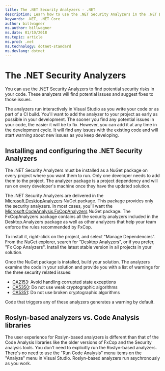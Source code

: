 ```yaml
---
title: The .NET Security Analyzers - .NET
description: Learn how to use the .NET Security Analyzers in the .NET Desktop Analyzers package to find and address security risks
keywords: .NET, .NET Core
author: billwagner
ms.author: billwagner
ms.date: 01/10/2018
ms.topic: article
ms.prod: .net
ms.technology: dotnet-standard
ms.devlang: dotnet
---
```


# The .NET Security Analyzers

You can use the .NET Security Analyzers to find potential security risks
in your code. These analyzers will find potential issues and suggest
fixes to those issues.

The analyzers run interactively in Visual Studio as you write your code
or as part of a CI build. You'll want to add the analyzer to your project as
early as possible in your development. The sooner you find any potential issues
in your code, the easier it will be to fix. However, you can add it at any time
in the development cycle. It will find any issues with the existing code and
will start warning about new issues as you keep developing.

## Installing and configuring the .NET Security Analyzers

The .NET Security Analyzers must be installed as a NuGet package on every
project where you want them to run. Only one developer needs to add them
to the project. The analyzer package is a project dependency and will run
on every developer's machine once they have the updated solution.

The .NET Security Analyzers are delivered in the [Microsoft.DesktopAnalyzers](https://www.nuget.org/packages/Desktop.Analyzers/)
NuGet package. This package provides only the security analyzers. In most cases, you'll want
the [Microsoft.CodeAnalysis.FxCopAnalyzers](https://www.nuget.org/packages/Microsoft.CodeAnalysis.FxCopAnalyzers) NuGet package. 
The FxCopAnalyzers package contains all the security analyzers included in the
Desktop.Analyzers package as well as other analyzers that
help your team enforce the rules recommended by FxCop.

To install it, right-click on the project, and select "Manage Dependencies".
From the NuGet explorer, search for "Desktop Analyzers", or if you prefer,
"Fx Cop Analyzers". Install the latest stable version in all projects in your
solution.

Once the NuGet package is installed, build your solution. The analyzers examine
the code in your solution and provide you with a list of
warnings for the three security related issues:

- [CA2153](~/visualstudio/code-quality/ca2153-avoid-handling-corrupted-state-exceptions): Avoid handling corrupted state exceptions
- [CA5350](~/visualstudio/code-quality/ca5350-do-not-use-weak-cryptographic-algorithms): Do not use weak cryptographic algorithms
- [CA5351](~/visualstudio/code-quality/ca5351-do-not-use-broken-cryptographic-algorithms): Do not use broken cryptographic algorithms

Code that triggers any of these analyzers generates a warning by default.

## Roslyn-based analyzers vs. Code Analysis libraries

The user experience for Roslyn-based analyzers is different than that of the
Code Analysis libraries like the older versions of FxCop and the Security analysis
tools.  You don't need to explicitly run the Roslyn-based analyzers. There's no need to use the "Run Code Analysis"
menu items on the "Analyze" menu in Visual Studio. Roslyn-based analyzers run asychronously as you work.


